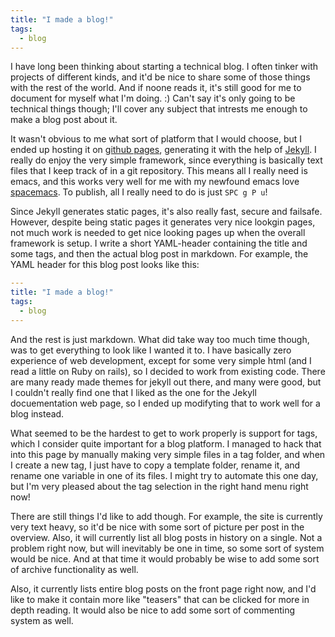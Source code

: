 ```yaml
---
title: "I made a blog!"
tags:
  - blog
---
```


I have long been thinking about starting a technical blog. I often tinker with
projects of different kinds, and it'd be nice to share some of those things
with the rest of the world. And if noone reads it, it's still good for me to
document for myself what I'm doing. :) Can't say it's only going to be technical
things though; I'll cover any subject that intrests me enough to make a blog
post about it.

It wasn't obvious to me what sort of platform that I would choose, but I ended
up hosting it on [github pages](https://pages.github.com/), generating it with
the help of [Jekyll](http://jekyllrb.com/). I really do enjoy the very simple
framework, since everything is basically text files that I keep track of in a
git repository. This means all I really need is emacs, and this works very well
for me with my newfound emacs love [spacemacs](http://spacemacs.org/). To publish,
all I really need to do is just `SPC g P u`!

Since Jekyll generates static pages, it's also really fast, secure and failsafe.
However, despite being static pages it generates very nice lookgin pages, not
much work is needed to get nice looking pages up when the overall framework is
setup. I write a short YAML-header containing the title and some tags, and then
the actual blog post in markdown. For example, the YAML header for this blog
post looks like this:

```YAML
---
title: "I made a blog!"
tags:
  - blog
---
```

And the rest is just markdown. What did take way too much time though, was to
get everything to look like I wanted it to. I have basically zero experience of
web development, except for some very simple html (and I read a little on Ruby on
rails), so I decided to work from existing code. There are many ready made
themes for jekyll out there, and many were good, but I couldn't really find one
that I liked as the one for the Jekyll docuementation web page, so I ended up
modifyting that to work well for a blog instead.

What seemed to be the hardest to get to work properly is support for tags,
which I consider quite important for a blog platform. I managed to hack that
into this page by manually making very simple files in a tag folder, and when
I create a new tag, I just have to copy a template folder, rename it, and rename
one variable in one of its files. I might try to automate this one day, but I'm
very pleased about the tag selection in the right hand menu right now!

There are still things I'd like to add though. For example, the site is currently
very text heavy, so it'd be nice with some sort of picture per post in the
overview. Also, it will currently list all blog posts in history on a single.
Not a problem right now, but will inevitably be one in time, so some sort of
system would be nice. And at that time it would probably be wise to add some
sort of archive functionality as well.

Also, it currently lists entire blog posts on the front page right now, and I'd
like to make it contain more like "teasers" that can be clicked for more in
depth reading. It would also be nice to add some sort of commenting system as
well.

